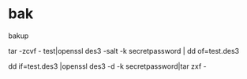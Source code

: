 # bak
bakup

tar -zcvf - test|openssl des3 -salt -k secretpassword | dd of=test.des3


dd if=test.des3 |openssl des3 -d -k secretpassword|tar zxf -
